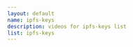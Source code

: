 ```yaml
--- 
layout: default
name: ipfs-keys
description: videos for ipfs-keys list
list: ipfs-keys
---
```


<div class="player">
<div id="player"><!-- "https://www.youtube.com/watch?v={{site.data.lists[page.list][0]}}" --></div>
</div>

